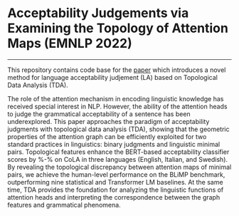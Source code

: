 # Acceptability Judgements via Examining the Topology of Attention Maps (EMNLP 2022)
---

This repository contains code base for the [paper](https://openreview.net/forum?id=dm_wGpuMfls) which introduces a novel method for language acceptability judjement (LA) based on Topological Data Analysis (TDA).

The role of the attention mechanism in encoding linguistic knowledge has received special interest in NLP. However, the ability of the attention heads to judge the grammatical acceptability of a sentence has been underexplored. This paper approaches the paradigm of acceptability judgments with topological data analysis (TDA), showing that the geometric properties of the attention graph can be efficiently exploited for two standard practices in linguistics: binary judgments and linguistic minimal pairs. Topological features enhance the BERT-based acceptability classifier scores by %-% on CoLA in three languages (English, Italian, and Swedish). By revealing the topological discrepancy between attention maps of minimal pairs, we achieve the human-level performance on the BLiMP benchmark, outperforming nine statistical and Transformer LM baselines. At the same time, TDA provides the foundation for analyzing the linguistic functions of attention heads and interpreting the correspondence between the graph features and grammatical phenomena.
